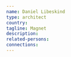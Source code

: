 ```yaml
---
name: Daniel Libeskind
type: architect
country:
tagline: Magnet
description:
related-persons:
connections:
---
```

